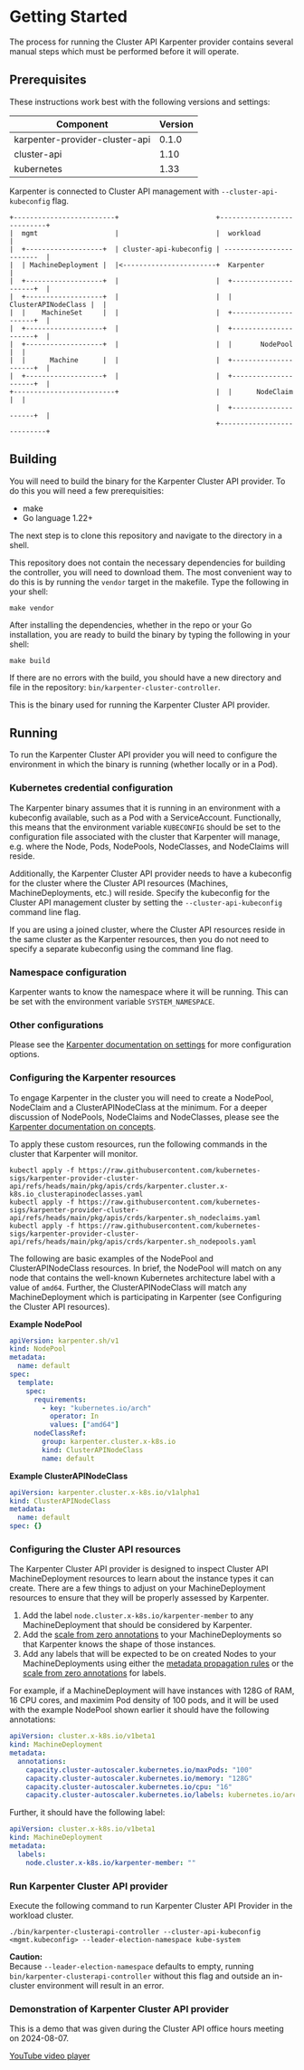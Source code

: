 # Getting Started

The process for running the Cluster API Karpenter provider contains several
manual steps which must be performed before it will operate.

## Prerequisites

These instructions work best with the following versions and settings:

| Component | Version |
|-----------|---------|
| karpenter-provider-cluster-api | 0.1.0 |
| cluster-api | 1.10 |
| kubernetes | 1.33 |

Karpenter is connected to Cluster API management with `--cluster-api-kubeconfig` flag.

```
+-------------------------+                        +---------------------------+
|  mgmt                   |                        |  workload                 |
|  +-------------------+  | cluster-api-kubeconfig | ------------------------  |
|  | MachineDeployment |  |<-----------------------+  Karpenter                |
|  +-------------------+  |                        |  +---------------------+  |
|  +-------------------+  |                        |  | ClusterAPINodeClass |  |
|  |    MachineSet     |  |                        |  +---------------------+  |
|  +-------------------+  |                        |  +---------------------+  |
|  +-------------------+  |                        |  |       NodePool      |  |
|  |      Machine      |  |                        |  +---------------------+  |
|  +-------------------+  |                        |  +---------------------+  |
+-------------------------+                        |  |      NodeClaim      |  |
                                                   |  +---------------------+  |
                                                   +---------------------------+
```

## Building

You will need to build the binary for the Karpenter Cluster API provider. To do
this you will need a few prerequisities:

* make
* Go language 1.22+

The next step is to clone this repository and navigate to the directory in
a shell.

This repository does not contain the necessary dependencies for building the controller,
you will need to download them. The most convenient way to do this is by running the
`vendor` target in the makefile. Type the following in your shell:

```shell
make vendor
```

After installing the dependencies, whether in the repo or your Go installation, you
are ready to build the binary by typing the following in your shell:

```shell
make build
```

If there are no errors with the build, you should have a new directory and file in
the repository: `bin/karpenter-cluster-controller`.

This is the binary used for running the Karpenter Cluster API provider.

## Running

To run the Karpenter Cluster API provider you will need to configure the environment
in which the binary is running (whether locally or in a Pod).

### Kubernetes credential configuration

The Karpenter binary assumes that it is running in an environment with a kubeconfig
available, such as a Pod with a ServiceAccount. Functionally, this means that the
environment variable `KUBECONFIG` should be set to the configuration file associated
with the cluster that Karpenter will manage, e.g. where the Node, Pods, NodePools,
NodeClasses, and NodeClaims will reside.

Additionally, the Karpenter Cluster API provider needs to have a kubeconfig for the
cluster where the Cluster API resources (Machines, MachineDeployments, etc.) will reside.
Specify the kubeconfig for the Cluster API management cluster by setting the `--cluster-api-kubeconfig`
command line flag.

If you are using a joined cluster, where the Cluster API resources reside in the same
cluster as the Karpenter resources, then you do not need to specify a separate kubeconfig
using the command line flag.

### Namespace configuration

Karpenter wants to know the namespace where it will be running. This can be set with the
environment variable `SYSTEM_NAMESPACE`.

### Other configurations

Please see the [Karpenter documentation on settings](https://karpenter.sh/docs/reference/settings/)
for more configuration options.

### Configuring the Karpenter resources

To engage Karpenter in the cluster you will need to create a NodePool, NodeClaim and a ClusterAPINodeClass at
the minimum. For a deeper discussion of NodePools, NodeClaims and NodeClasses, please see the
[Karpenter documentation on concepts](https://karpenter.sh/docs/concepts/).

To apply these custom resources, run the following commands in the cluster that Karpenter will monitor.
```
kubectl apply -f https://raw.githubusercontent.com/kubernetes-sigs/karpenter-provider-cluster-api/refs/heads/main/pkg/apis/crds/karpenter.cluster.x-k8s.io_clusterapinodeclasses.yaml
kubectl apply -f https://raw.githubusercontent.com/kubernetes-sigs/karpenter-provider-cluster-api/refs/heads/main/pkg/apis/crds/karpenter.sh_nodeclaims.yaml
kubectl apply -f https://raw.githubusercontent.com/kubernetes-sigs/karpenter-provider-cluster-api/refs/heads/main/pkg/apis/crds/karpenter.sh_nodepools.yaml
```

The following are basic examples of the NodePool and ClusterAPINodeClass resources. In brief,
the NodePool will match on any node that contains the well-known Kubernetes architecture label
with a value of `amd64`. Further, the ClusterAPINodeClass will match any MachineDeployment
which is participating in Karpenter (see Configuring the Cluster API resources).

**Example NodePool**
```yaml
apiVersion: karpenter.sh/v1
kind: NodePool
metadata:
  name: default
spec:
  template:
    spec:
      requirements:
        - key: "kubernetes.io/arch"
          operator: In
          values: ["amd64"]
      nodeClassRef:
        group: karpenter.cluster.x-k8s.io
        kind: ClusterAPINodeClass
        name: default
```

**Example ClusterAPINodeClass**
```yaml
apiVersion: karpenter.cluster.x-k8s.io/v1alpha1
kind: ClusterAPINodeClass
metadata:
  name: default
spec: {}
```

### Configuring the Cluster API resources

The Karpenter Cluster API provider is designed to inspect Cluster API MachineDeployment
resources to learn about the instance types it can create. There are a few things to
adjust on your MachineDeployment resources to ensure that they will be properly assessed
by Karpenter.

1. Add the label `node.cluster.x-k8s.io/karpenter-member` to any MachineDeployment that should
  be considered by Karpenter.
1. Add the [scale from zero annotations](https://github.com/kubernetes-sigs/cluster-api/blob/main/docs/proposals/20210310-opt-in-autoscaling-from-zero.md#machineset-and-machinedeployment-annotations) to your MachineDeployments so that Karpenter knows
  the shape of those instances.
1. Add any labels that will be expected to be on created Nodes to your MachineDeployments using
  either the [metadata propagation rules](https://cluster-api.sigs.k8s.io/developer/architecture/controllers/metadata-propagation.html?highlight=metadata%20pro#machinedeployment)
  or the [scale from zero annotations](https://github.com/kubernetes-sigs/cluster-api/blob/main/docs/proposals/20210310-opt-in-autoscaling-from-zero.md#machineset-and-machinedeployment-annotations) for labels.

For example, if a MachineDeployment will have instances with 128G of RAM, 16 CPU cores, and
maximim Pod density of 100 pods, and it will be used with the example NodePool shown earlier it
should have the following annotations:
```yaml
apiVersion: cluster.x-k8s.io/v1beta1
kind: MachineDeployment
metadata:
  annotations:
    capacity.cluster-autoscaler.kubernetes.io/maxPods: "100"
    capacity.cluster-autoscaler.kubernetes.io/memory: "128G"
    capacity.cluster-autoscaler.kubernetes.io/cpu: "16"
    capacity.cluster-autoscaler.kubernetes.io/labels: kubernetes.io/arch=amd64
```

Further, it should have the following label:
```yaml
apiVersion: cluster.x-k8s.io/v1beta1
kind: MachineDeployment
metadata:
  labels:
    node.cluster.x-k8s.io/karpenter-member: ""
```

### Run Karpenter Cluster API provider

Execute the following command to run Karpenter Cluster API Provider in the workload cluster.

```
./bin/karpenter-clusterapi-controller --cluster-api-kubeconfig <mgmt.kubeconfig> --leader-election-namespace kube-system
```

**Caution:**  
Because `--leader-election-namespace` defaults to empty, running `bin/karpenter-clusterapi-controller` without this flag and outside an in-cluster environment will result in an error.

### Demonstration of Karpenter Cluster API provider

This is a demo that was given during the Cluster API office hours meeting on 2024-08-07.

[YouTube video player](https://www.youtube.com/embed/BZz5ibGP7ZQ?si=0Ql-p6hJZHXYfmKB)
